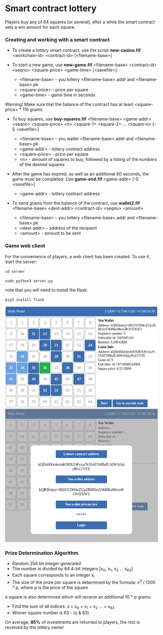 # **Smart contract lottery**

Players buy any of 64 squares (or several), after a while the smart contract sets a win amount for each square.

### **Creating and working with a smart contract**
- To create a lottery smart contract, use the script **new-casino.fif** &lt;workchain-id&gt; &lt;contract-id&gt; [&lt;filename-base&gt;]

- To start a new game, use **new-game.fif** &lt;filename-base&gt; &lt;contract-id&gt; &lt;seqno&gt; &lt;square-price&gt; &lt;game-time&gt; [&lt;savefile&gt;]
	- &lt;filename-base&gt; - you lottery &lt;filename-base&gt;.addr and &lt;filename-base&gt;.pk
	- &lt;square-price&gt; - price per square
	- &lt;game-time&gt; - game time in seconds
 
 Warning! Make sure that the balance of the contract has at least &lt;square-price&gt; * 116 grams

- To buy squares, use **buy-squares.fif** &lt;filename-base&gt; &lt;game-addr&gt; &lt;seqno&gt; &lt;square-price&gt; &lt;n&gt; &lt;square-1&gt; &lt;square-2&gt; ... &lt;square-n&gt; [-S &lt;savefile&gt;]
	- &lt;filename-base&gt; - you wallet &lt;filename-base&gt;.addr and &lt;filename-base&gt;.pk
	- &lt;game-addr&gt; - lottery contract address
	- &lt;square-price&gt; - price per square
	- &lt;n&gt; - amount of squares to buy, followed by a listing of the numbers of the desired squares

- After the game has expired, as well as an additional 60 seconds, the game must be completed. Use **game-end.fif** &lt;game-addr&gt; [-S &lt;savefile&gt;]
	- &lt;game-addr&gt; - lottery contract address

- To send grams from the balance of the contract, use **wallet2.fif** &lt;filename-base&gt; &lt;dest-addr&gt; &lt;contract-id&gt; &lt;seqno&gt; &lt;amount&gt;
	- &lt;filename-base&gt; - you lottery &lt;filename-base&gt;.addr and &lt;filename-base&gt;.pk
	- &lt;dest-addr&gt; - address of the recipient
	- &lt;amount&gt; - amount to be sent
	
### **Game web client**
For the convenience of players, a web client has been created. To use it, start the server:

`cd server`

`sudo python3 server.py`

note that you will need to install the flask:

`pip3 install flask`

![](https://raw.githubusercontent.com/Arseny271/tonGame/master/screenshots/photo_2019-12-22_18-00-04.jpg)
![](https://raw.githubusercontent.com/Arseny271/tonGame/master/screenshots/image_2019-12-22_18-19-21.png)


### **Prize Determination Algorithm**
- Random 256 bit integer generated
- The number is divided by 64 4-bit integers [x<sub>0</sub>, x<sub>1</sub>, x<sub>2</sub> ... x<sub>63</sub>]
- Each square corresponds to an integer x<sub>i</sub>
- The size of the prize per square is determined by the formula: x<sup>3</sup> / 1300 * p, where p is the price of the square

a square is also determined which will receive an additional 10 * p  grams:
- Find the sum of all indices: s = x<sub>0</sub> + x<sub>1</sub> + x<sub>2</sub> ... + x<sub>63</sub>
- Winner square number is 63 - (s & 63)

Оn average, **85%** of investments are returned to players, the rest is received by the lottery owner
